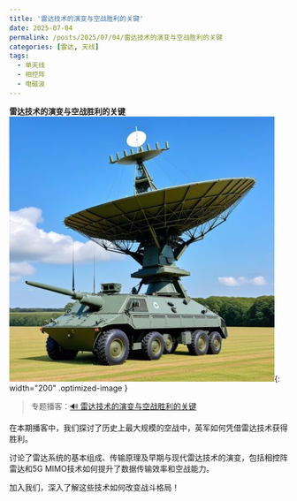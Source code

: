 ```yaml
---
title: '雷达技术的演变与空战胜利的关键'
date: 2025-07-04
permalink: /posts/2025/07/04/雷达技术的演变与空战胜利的关键
categories: [雷达, 天线]
tags:
  - 单天线
  - 相控阵
  - 电磁波 
---
```


**雷达技术的演变与空战胜利的关键**  
![雷达](/images/posts/雷达与空战.jpeg){: width="200" .optimized-image }


> 专题播客：[🔊 雷达技术的演变与空战胜利的关键](https://monica.im/ai-podcast/share?id=d2807d97-6e01-4057-ae25-f1dffbbc3cbc)

在本期播客中，我们探讨了历史上最大规模的空战中，英军如何凭借雷达技术获得胜利。

讨论了雷达系统的基本组成、传输原理及早期与现代雷达技术的演变，包括相控阵雷达和5G MIMO技术如何提升了数据传输效率和空战能力。

加入我们，深入了解这些技术如何改变战斗格局！